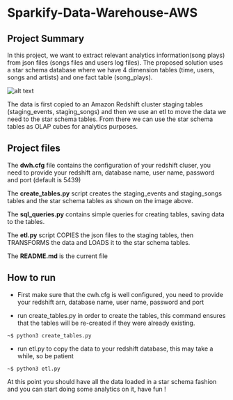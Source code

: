 # Sparkify-Data-Warehouse-AWS

## Project Summary
In this project, we want to extract relevant analytics information(song plays) from json files (songs files and users log files).
The proposed solution uses a star schema database where we have 4 dimension tables (time, users, songs and artists)
and one fact table (song_plays).

![alt text](https://i.ibb.co/rvpXBXD/star-schema.png)

The data is first copied to an Amazon Redshift cluster staging tables (staging_events, staging_songs) and then we use an etl to move the data we need to the star schema tables.
From there we can use the star schema tables as OLAP cubes for analytics purposes.

## Project files
The **dwh.cfg** file contains the configuration of your redshift cluser, you need to provide your redshift arn, database name, user name, password and port (default is 5439)

The **create_tables.py** script creates the staging_events and staging_songs tables and the star schema tables as shown on the image above.

The **sql_queries.py** contains simple queries for creating tables, saving data to the tables.

The **etl.py** script COPIES the json files to the staging tables, then TRANSFORMS the data and LOADS it to the star schema tables.

The **README.md** is the current file

## How to run
- First make sure that the cwh.cfg is well configured, you need to provide your redshift arn,  database name, user name, password and port

- run create_tables.py in order to create the tables, this command ensures that the tables 
will be re-created if they were already existing.

```~$ python3 create_tables.py```

- run etl.py to copy the data to your redshift database, this may take a while, so be patient

```~$ python3 etl.py```


At this point you should have all the data loaded in a star schema fashion and you can start doing some analytics on it, have fun !
